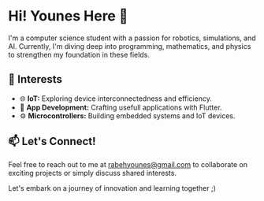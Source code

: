 # Hi! Younes Here 👋

I'm a computer science student with a passion for robotics, simulations, and AI. Currently, I'm diving deep into programming, mathematics, and physics to strengthen my foundation in these fields.

## 🚀 Interests
- 🌐 **IoT:** Exploring device interconnectedness and efficiency.
- 📱 **App Development:** Crafting usefull applications with Flutter.
- ⚙️ **Microcontrollers:** Building embedded systems and IoT devices.

## 📫 Let's Connect!
Feel free to reach out to me at [rabehyounes@gmail.com](mailto:rabehyounes@gmail.com) to collaborate on exciting projects or simply discuss shared interests.

Let's embark on a journey of innovation and learning together ;)      
